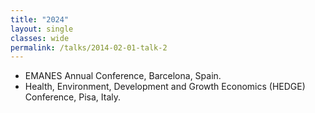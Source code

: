 ```yaml
---
title: "2024"
layout: single
classes: wide
permalink: /talks/2014-02-01-talk-2
---
```




- EMANES Annual Conference, Barcelona, Spain.
- Health, Environment, Development and Growth Economics (HEDGE) Conference, Pisa, Italy.

